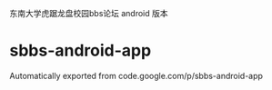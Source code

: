 东南大学虎踞龙盘校园bbs论坛 android 版本

# sbbs-android-app
Automatically exported from code.google.com/p/sbbs-android-app
